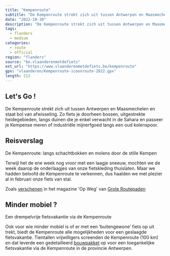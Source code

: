 ```yaml
---
title: "Kempenroute"
subtitle: "De Kempenroute strekt zich uit tussen Antwerpen en Maasmechelen en staat bol van afwisseling."
date: "2022-10-30"
description: "De Kempenroute strekt zich uit tussen Antwerpen en Maasmechelen en staat bol van afwisseling." 
tags:
  - flanders
  - medium
categories: 
  - route
  - official
region: "flanders"
source: "be.vlaanderenmetdefiets"
ext_url: "https://www.vlaanderenmetdefiets.be/kempenroute"
gpx: "vlaanderen/Kempenroute-icoonroute-2022.gpx"
length: 213
---
```

## Let's Go !

De Kempenroute strekt zich uit tussen Antwerpen en Maasmechelen en staat bol van afwisseling. Zo fiets je doorheen bossen, uitgestrekte heidegebieden, langs duinen die je enkel verwacht in de Sahara en passeer je Kempense meren of industriële mijnerfgoed langs een oud kolenspoor.

## Reisverslag

De Kempenroute: langs schachtbokken en molens door de stille Kempen

Terwijl het de ene week nog vroor met een laagje sneeuw, mochten we de week daarop de onderlaagjes van onze fietskleding thuislaten. Maar we hadden beloofd de Kempenroute te verkennen, dus haalden we met plezier al in februari onze fiets van stal.

Zoals [verschenen](https://www.vlaanderenmetdefiets.be/sites/default/files/media/files/2022-06/Kempenroute.pdf) in het magazine 'Op Weg' van [Grote Routepaden](https://www.groteroutepaden.be/) 

## Minder mobiel ?

Een drempelvrije fietsvakantie via de Kempenroute

Ook voor wie minder mobiel is of er met een ‘buitengewone’ fiets op uit trekt, biedt de Kempenroute alle mogelijkheden voor een geslaagde fietsvakantie. Tientallen vrijwilligers screenden de Kempenroute (100 km) en dat leverde een gedetailleerd [bouwpakket](https://www.provincieantwerpen.be/aanbod/dvt/toerisme-provincie-antwerpen/drempelvrij-toerisme/drempelvrije-fietsvakantie.html) op voor een toegankelijke fietsvakantie via de Kempenroute in de provincie Antwerpen.
